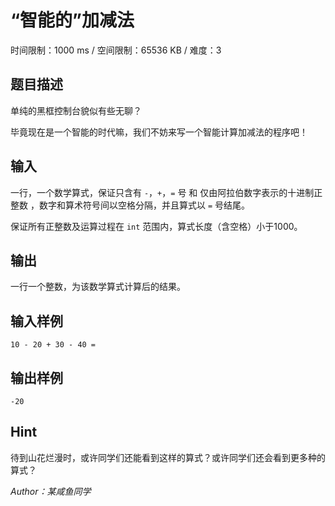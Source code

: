 # “智能的”加减法

时间限制：1000 ms / 空间限制：65536 KB / 难度：3

## 题目描述

单纯的黑框控制台貌似有些无聊？

毕竟现在是一个智能的时代嘛，我们不妨来写一个智能计算加减法的程序吧！

## 输入

一行，一个数学算式，保证只含有 `-`，`+`，`=` 号 和 仅由阿拉伯数字表示的十进制正整数 ，数字和算术符号间以空格分隔，并且算式以 `=` 号结尾。

保证所有正整数及运算过程在 `int` 范围内，算式长度（含空格）小于1000。

## 输出

一行一个整数，为该数学算式计算后的结果。

## 输入样例

    10 - 20 + 30 - 40 =

## 输出样例

    -20

## Hint

待到山花烂漫时，或许同学们还能看到这样的算式？或许同学们还会看到更多种的算式？

*Author：某咸鱼同学*
